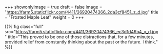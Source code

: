 +++
showonlyimage = true
draft = false
image = "https://farm5.staticflickr.com/4411/36920474366_2da3cf8451_z_d.jpg"
title = "Frosted Maple Leaf"
weight = 0
+++

{{% fig class="full" src="https://farm5.staticflickr.com/4411/36920474366_ec3d1d49b4_o_d.jpg" title="This proved to be one of those distractions that, for a few minutes, provided relief from constantly thinking about the past or the future. I think." %}}
